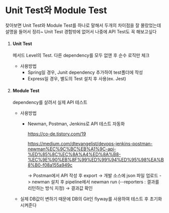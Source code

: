 # Unit Test와 Module Test

찾아보면 Unit Test와 Module Test를 하나로 말해서 두개의 차이점을 잘 몰랐었는데 설명을 들어서 정리~
Unit Test 경험밖에 없어서 나중에 API Test도 꼭 해보고싶다


1. #### Unit Test

   메서드 Level의 Test. 다른 dependency를 모두 없앤 후 순수 로직만 체크

   - 사용방법 
     - Spring일 경우, Junit dependency 추가하여 test폴더에 작성
     - Express일 경우, 별도의 Test 설치 후 사용(ex. Jest)



2. #### Module Test

   dependency를 살려서 실제 API 테스트

   - 사용방법

     - Newman, Postman, Jenkins로 API 테스트 자동화

       https://co-de.tistory.com/19
       
       https://medium.com/dtevangelist/devops-jenkins-postman-newman%EC%9C%BC%EB%A1%9C-api-%ED%85%8C%EC%8A%A4%ED%8A%B8-%EC%9E%90%EB%8F%99%ED%99%94%ED%95%98%EA%B8%B0-f08a155a949c

       -> Postman에서 API 작성 후 export -> 개발 소스에 json 파일 업로드 -> newman 설치 후 pipeline에서 newman run (--reporters : 결과를 리턴하는 방식 지정) -> 결과값 확인
       
    - 실제 DB값이 변하기 때문에 DB의 Git인 flyway를 사용하여 테스트 후 초기화 시켜준다

       

   

   
